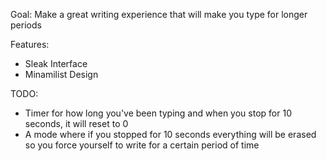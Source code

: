 Goal: Make a great writing experience that will make you type for longer periods

Features: 
- Sleak Interface
- Minamilist Design

TODO:
- Timer for how long you've been typing and when you stop for 10 seconds, it will reset to 0
- A mode where if you stopped for 10 seconds everything will be erased so you force yourself to write for a certain period of time
